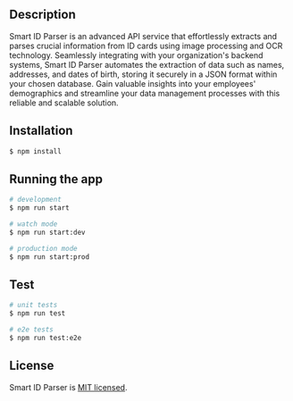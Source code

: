 ## Description

Smart ID Parser is an advanced API service that effortlessly extracts and parses crucial information from ID cards using image processing and OCR technology. Seamlessly integrating with your organization's backend systems, Smart ID Parser automates the extraction of data such as names, addresses, and dates of birth, storing it securely in a JSON format within your chosen database. Gain valuable insights into your employees' demographics and streamline your data management processes with this reliable and scalable solution.

## Installation

```bash
$ npm install
```

## Running the app

```bash
# development
$ npm run start

# watch mode
$ npm run start:dev

# production mode
$ npm run start:prod
```

## Test

```bash
# unit tests
$ npm run test

# e2e tests
$ npm run test:e2e

```

## License

Smart ID Parser is [MIT licensed](LICENSE).
